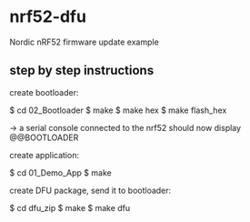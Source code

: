 # nrf52-dfu
Nordic nRF52 firmware update example


step by step instructions
-------------------------


create bootloader:

$ cd 02_Bootloader
$ make
$ make hex
$ make flash_hex

-> a serial console connected to the nrf52 should now display @@BOOTLOADER



create application:

$ cd 01_Demo_App
$ make



create DFU package, send it to bootloader:

$ cd dfu_zip
$ make
$ make dfu
